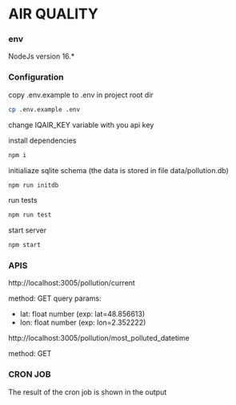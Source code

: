 # AIR QUALITY

### env
NodeJs version 16.*

### Configuration

copy .env.example to .env in project root dir
```bash
cp .env.example .env
```

change IQAIR_KEY variable with you api key

install dependencies
```bash
npm i
```

initialiaze sqlite schema (the data is stored in file data/pollution.db)
```bash
npm run initdb
```

run tests
```bash
npm run test
```

start server
```bash
npm start
```

### APIS

http://localhost:3005/pollution/current

method: GET
query params:
- lat: float number (exp: lat=48.856613)
- lon: float number (exp: lon=2.352222)

http://localhost:3005/pollution/most_polluted_datetime

method: GET

### CRON JOB

The result of the cron job is shown in the output
